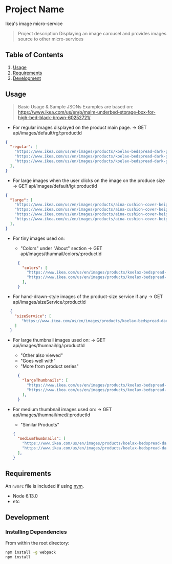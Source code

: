 # Project Name
Ikea's image micro-service

> Project description
Displaying an image carousel and provides images source to other micro-services

## Table of Contents

1. [Usage](#Usage)
1. [Requirements](#requirements)
1. [Development](#development)

## Usage

> Basic Usage & Sample JSONs
> Examples are based on: https://www.ikea.com/us/en/p/malm-underbed-storage-box-for-high-bed-black-brown-60252721/

  - For regular images displayed on the product main page.
    -> GET api/images/default/rg/:productId
  ```JSON
  {
    "regular": [
      "https://www.ikea.com/us/en/images/products/koelax-bedspread-dark-green__0723091_pe733853_s5.jpg?f=xxs",
      "https://www.ikea.com/us/en/images/products/koelax-bedspread-dark-green__0723093_pe733855_s5.jpg?f=xxs",
      "https://www.ikea.com/us/en/images/products/koelax-bedspread-dark-green__0723092_pe733856_s5.jpg?f=xxs"
    ],
  }
  ```

  - For large images when the user clicks on the image on the produce size
    -> GET api/images/default/lg/:productId
  ```JSON
  {
    "large": [
      "https://www.ikea.com/us/en/images/products/aina-cushion-cover-beige__0569582_pe665973_s5.jpg?f=s",
      "https://www.ikea.com/us/en/images/products/aina-cushion-cover-beige__0569583_pe665975_s5.jpg?f=s",
      "https://www.ikea.com/us/en/images/products/aina-cushion-cover-beige__0889590_pe672869_s5.jpg?f=s",
      "https://www.ikea.com/us/en/images/products/aina-cushion-cover-beige__0889588_pe665974_s5.jpg?f=s"
    ],
  }
  ```

  - For tiny images used on:
    * "Colors" under "About" section
    -> GET api/images/thumnail/colors/:productId
    ```JSON
      {
        "colors": [
          "https://www.ikea.com/us/en/images/products/koelax-bedspread-dark-green__0723091_pe733853_s5.jpg?f=xu",
          "https://www.ikea.com/us/en/images/products/koelax-bedspread-gray__0723085_pe733849_s5.jpg?f=xu"
        ],
      }
    ```

  - For hand-drawn-style images of the product-size service if any
    -> GET api/images/sizeService/:productId
  ```JSON
    {
      "sizeService": [
         "https://www.ikea.com/us/en/images/products/koelax-bedspread-dark-green__0723091_pe733853_s5.jpg?f=xs"
      ]
    }
  ```

  - For large thumbnail images used on:
    -> GET api/images/thumnail/lg/:productId
    * "Other also viewed"
    * "Goes well with"
    * "More from product series"
    ```JSON
      {
        "largeThumbnails": [
          "https://www.ikea.com/us/en/images/products/koelax-bedspread-dark-green__0723091_pe733853_s5.jpg?f=xxxs",
          "https://www.ikea.com/us/en/images/products/koelax-bedspread-dark-green__0723092_pe733856_s5.jpg?f=xxxs"
        ],
      }
    ```

  - For medium thumbnail images used on:
    -> GET api/images/thumnail/med/:productId
    * "Similar Products"
    ```JSON
    {
      "mediumThumbnails": [
        "https://www.ikea.com/us/en/images/products/koelax-bedspread-dark-green__0723091_pe733853_s5.jpg?f=u",
        "https://www.ikea.com/us/en/images/products/koelax-bedspread-dark-green__0723092_pe733856_s5.jpg?f=u"
      ],
    }
    ```



## Requirements

An `nvmrc` file is included if using [nvm](https://github.com/creationix/nvm).

- Node 6.13.0
- etc

## Development

### Installing Dependencies

From within the root directory:

```sh
npm install -g webpack
npm install
```

